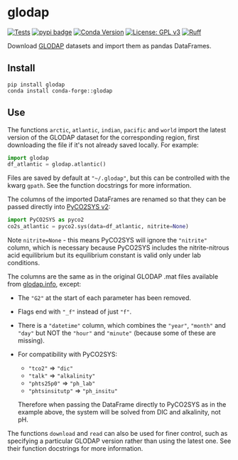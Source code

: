 # glodap

[![Tests](https://github.com/mvdh7/glodap/actions/workflows/tests.yml/badge.svg?branch=main)](https://github.com/mvdh7/glodap/actions)
[![pypi badge](https://img.shields.io/pypi/v/GLODAP.svg?style=popout)](https://pypi.org/project/GLODAP/)
[![Conda Version](https://img.shields.io/conda/vn/conda-forge/glodap.svg)](https://anaconda.org/conda-forge/glodap)
[![License: GPL v3](https://img.shields.io/badge/License-GPLv3-blue.svg)](https://www.gnu.org/licenses/gpl-3.0)
[![Ruff](https://img.shields.io/endpoint?url=https://raw.githubusercontent.com/astral-sh/ruff/main/assets/badge/v2.json)](https://github.com/astral-sh/ruff)

Download [GLODAP](https://glodap.info) datasets and import them as pandas DataFrames.

## Install

    pip install glodap
    conda install conda-forge::glodap

## Use

The functions `arctic`, `atlantic`, `indian`, `pacific` and `world` import the latest version of the GLODAP dataset for the corresponding region, first downloading the file if it's not already saved locally.  For example:

```python
import glodap
df_atlantic = glodap.atlantic()
```

Files are saved by default at `"~/.glodap"`, but this can be controlled with the
kwarg `gpath`.  See the function docstrings for more information.

The columns of the imported DataFrames are renamed so that they can be passed
directly into [PyCO2SYS v2](https://github.com/mvdh7/PyCO2SYS):

```python
import PyCO2SYS as pyco2
co2s_atlantic = pyco2.sys(data=df_atlantic, nitrite=None)
```

Note `nitrite=None` - this means PyCO2SYS will ignore the `"nitrite"` column,
which is necessary because PyCO2SYS includes the nitrite-nitrous acid
equilibrium but its equilibrium constant is valid only under lab conditions.

The columns are the same as in the original GLODAP .mat files available from [glodap.info](https://glodap.info), except:
  * The `"G2"` at the start of each parameter has been removed.
  * Flags end with `"_f"` instead of just `"f"`.
  * There is a `"datetime"` column, which combines the `"year"`, `"month"` and `"day"` but NOT the `"hour"` and `"minute"` (because some of these are missing).
  * For compatibility with PyCO2SYS:
     - `"tco2"` => `"dic"`
     - `"talk"` => `"alkalinity"`
     - `"phts25p0"` => `"ph_lab"`
     - `"phtsinsitutp"` => `"ph_insitu"`
    
    Therefore when passing the DataFrame directly to PyCO2SYS as in the example
    above, the system will be solved from DIC and alkalinity, not pH.

The functions `download` and `read` can also be used for finer control, such as
specifying a particular GLODAP version rather than using the latest one.  See
their function docstrings for more information.
